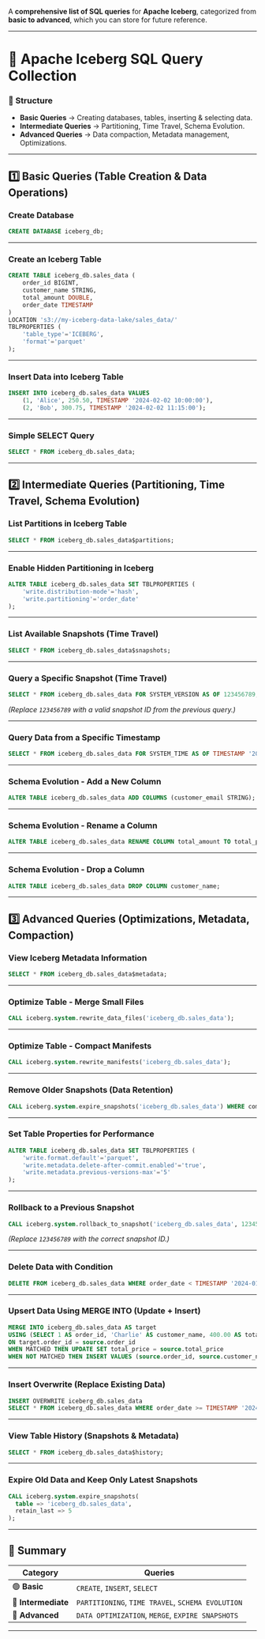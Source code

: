 A **comprehensive list of SQL queries** for **Apache Iceberg**, categorized from **basic to advanced**, which you can store for future reference.

---

# **📌 Apache Iceberg SQL Query Collection**
### **📂 Structure**
- **Basic Queries** → Creating databases, tables, inserting & selecting data.
- **Intermediate Queries** → Partitioning, Time Travel, Schema Evolution.
- **Advanced Queries** → Data compaction, Metadata management, Optimizations.

---

## **1️⃣ Basic Queries (Table Creation & Data Operations)**

### **Create Database**
```sql
CREATE DATABASE iceberg_db;
```

---

### **Create an Iceberg Table**
```sql
CREATE TABLE iceberg_db.sales_data (
    order_id BIGINT,
    customer_name STRING,
    total_amount DOUBLE,
    order_date TIMESTAMP
)
LOCATION 's3://my-iceberg-data-lake/sales_data/'
TBLPROPERTIES (
    'table_type'='ICEBERG',
    'format'='parquet'
);
```

---

### **Insert Data into Iceberg Table**
```sql
INSERT INTO iceberg_db.sales_data VALUES
    (1, 'Alice', 250.50, TIMESTAMP '2024-02-02 10:00:00'),
    (2, 'Bob', 300.75, TIMESTAMP '2024-02-02 11:15:00');
```

---

### **Simple SELECT Query**
```sql
SELECT * FROM iceberg_db.sales_data;
```

---

## **2️⃣ Intermediate Queries (Partitioning, Time Travel, Schema Evolution)**

### **List Partitions in Iceberg Table**
```sql
SELECT * FROM iceberg_db.sales_data$partitions;
```

---

### **Enable Hidden Partitioning in Iceberg**
```sql
ALTER TABLE iceberg_db.sales_data SET TBLPROPERTIES (
    'write.distribution-mode'='hash',
    'write.partitioning'='order_date'
);
```

---

### **List Available Snapshots (Time Travel)**
```sql
SELECT * FROM iceberg_db.sales_data$snapshots;
```

---

### **Query a Specific Snapshot (Time Travel)**
```sql
SELECT * FROM iceberg_db.sales_data FOR SYSTEM_VERSION AS OF 123456789;
```
*(Replace `123456789` with a valid snapshot ID from the previous query.)*

---

### **Query Data from a Specific Timestamp**
```sql
SELECT * FROM iceberg_db.sales_data FOR SYSTEM_TIME AS OF TIMESTAMP '2024-02-01 12:00:00';
```

---

### **Schema Evolution - Add a New Column**
```sql
ALTER TABLE iceberg_db.sales_data ADD COLUMNS (customer_email STRING);
```

---

### **Schema Evolution - Rename a Column**
```sql
ALTER TABLE iceberg_db.sales_data RENAME COLUMN total_amount TO total_price;
```

---

### **Schema Evolution - Drop a Column**
```sql
ALTER TABLE iceberg_db.sales_data DROP COLUMN customer_name;
```

---

## **3️⃣ Advanced Queries (Optimizations, Metadata, Compaction)**

### **View Iceberg Metadata Information**
```sql
SELECT * FROM iceberg_db.sales_data$metadata;
```

---

### **Optimize Table - Merge Small Files**
```sql
CALL iceberg.system.rewrite_data_files('iceberg_db.sales_data');
```

---

### **Optimize Table - Compact Manifests**
```sql
CALL iceberg.system.rewrite_manifests('iceberg_db.sales_data');
```

---

### **Remove Older Snapshots (Data Retention)**
```sql
CALL iceberg.system.expire_snapshots('iceberg_db.sales_data') WHERE committed_at < TIMESTAMP '2024-01-01 00:00:00';
```

---

### **Set Table Properties for Performance**
```sql
ALTER TABLE iceberg_db.sales_data SET TBLPROPERTIES (
    'write.format.default'='parquet',
    'write.metadata.delete-after-commit.enabled'='true',
    'write.metadata.previous-versions-max'='5'
);
```

---

### **Rollback to a Previous Snapshot**
```sql
CALL iceberg.system.rollback_to_snapshot('iceberg_db.sales_data', 123456789);
```
*(Replace `123456789` with the correct snapshot ID.)*

---

### **Delete Data with Condition**
```sql
DELETE FROM iceberg_db.sales_data WHERE order_date < TIMESTAMP '2024-01-01 00:00:00';
```

---

### **Upsert Data Using MERGE INTO (Update + Insert)**
```sql
MERGE INTO iceberg_db.sales_data AS target
USING (SELECT 1 AS order_id, 'Charlie' AS customer_name, 400.00 AS total_price, TIMESTAMP '2024-02-03 15:00:00' AS order_date) AS source
ON target.order_id = source.order_id
WHEN MATCHED THEN UPDATE SET total_price = source.total_price
WHEN NOT MATCHED THEN INSERT VALUES (source.order_id, source.customer_name, source.total_price, source.order_date);
```

---

### **Insert Overwrite (Replace Existing Data)**
```sql
INSERT OVERWRITE iceberg_db.sales_data 
SELECT * FROM iceberg_db.sales_data WHERE order_date >= TIMESTAMP '2024-01-01 00:00:00';
```

---

### **View Table History (Snapshots & Metadata)**
```sql
SELECT * FROM iceberg_db.sales_data$history;
```

---

### **Expire Old Data and Keep Only Latest Snapshots**
```sql
CALL iceberg.system.expire_snapshots(
  table => 'iceberg_db.sales_data',
  retain_last => 5
);
```

---

## **🎯 Summary**
| **Category** | **Queries** |
|-------------|-------------|
| 🟢 **Basic** | `CREATE`, `INSERT`, `SELECT` |
| 🔵 **Intermediate** | `PARTITIONING`, `TIME TRAVEL`, `SCHEMA EVOLUTION` |
| 🔴 **Advanced** | `DATA OPTIMIZATION`, `MERGE`, `EXPIRE SNAPSHOTS` |

---